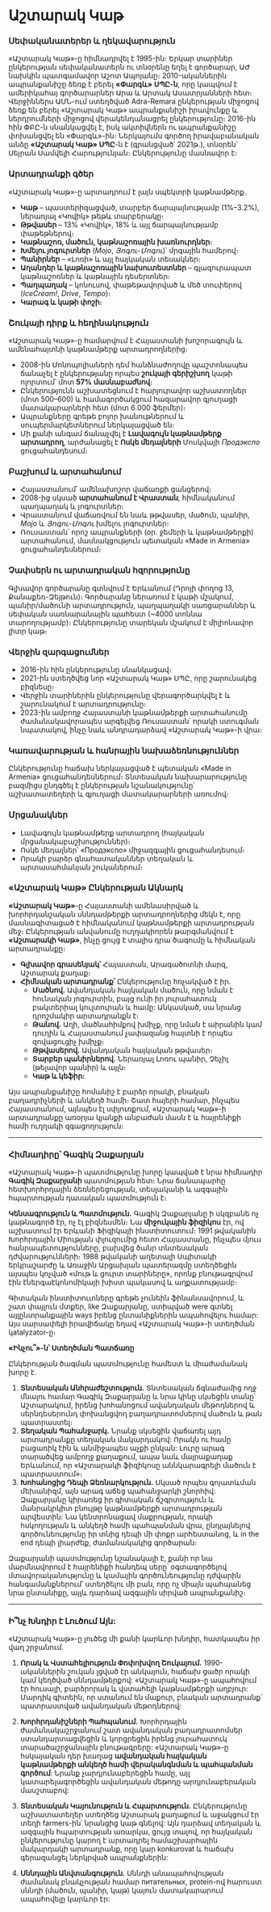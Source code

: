 # Աշտարակ Կաթ

### Սեփականատերեր և ղեկավարություն

«Աշտարակ Կաթ»-ը հիմնադրվել է 1995-ին։ Երկար տարիներ ընկերության սեփականատերն ու տնօրենը եղել է գործարար, ԱԺ նախկին պատգամավոր Աշոտ Ապոյանը։
2010-ականներին ապրանքանիշը ձեռք է բերել **«Փարգև» ՍՊԸ-ն**, որը կապվում է ամերիկահայ գործարարներ Արա և Արտակ Ասատրյանների հետ։ Վերջիններս ԱՄՆ-ում ստեղծված Adra-Remara ընկերության միջոցով ձեռք են բերել «Աշտարակ Կաթ» ապրանքանիշի իրավունքը և ներդրումների միջոցով վերակենդանացրել ընկերությունը։
2016-ին հին ՓԲԸ-ն սնանկացվել է, իսկ ակտիվներն ու ապրանքանիշը փոխանցվել են «Փարգև»-ին։ Ներկայումս գործող իրավաբանական անձը **«Աշտարակ Կաթ» ՍՊԸ**-ն է (գրանցված՝ 2021թ.), տնօրեն՝ Սեյրան Սամվելի Հարությունյան։ Ընկերությունը մասնավոր է։

### Արտադրանքի գծեր

«Աշտարակ Կաթ»-ը արտադրում է լայն սպեկտրի կաթնամթերք․

* **Կաթ** – պաստերիզացված, տարբեր ճարպայնությամբ (1%–3.2%), ներառյալ «Կովիկ» թեթև տարբերակը։
* **Թթվասեր** – 13% «Կովիկ», 18% և այլ ճարպայնությամբ փաթեթներով։
* **Կաթնաշոռ, մածուն, կաթնաշոռային խառնուրդներ**։
* **Խմելու յոգուրտներ** (*Mojo*, *Յոգու-Մոգու*)՝ մրգային համերով։
* **Պանիրներ** – «Լոռի» և այլ հայկական տեսակներ։
* **Աղանդեր և կաթնաշոռային նախուտեստներ** – գլազուրապատ կաթնաշոռներ և կաթնային դեսերտներ։
* **Պաղպաղակ** – կոնուսով, փաթեթավորված և մեծ տուփերով (*IceCream!*, *Drive*, *Tempo*)։
* **Կարագ և կաթի փոշի**։

### Շուկայի դիրք և հեղինակություն

«Աշտարակ Կաթ»-ը համարվում է Հայաստանի խոշորագույն և ամենահայտնի կաթնամթերք արտադրողներից։

* 2008-ին Մոնոպոլիաների դեմ հանձնաժողովը պաշտոնապես ճանաչել է ընկերությանը որպես **շուկայի գերիշխող** կաթի ոլորտում՝ մոտ **57% մասնաբաժնով**։
* Ընկերությունն աշխատեցնում է հարյուրավոր աշխատողներ (մոտ 500–600) և համագործակցում հազարավոր գյուղացի մատակարարների հետ (մոտ 6․000 ֆերմեր)։
* Ապրանքները գրեթե բոլոր խանութներում և սուպերմարկետներում ներկայացված են։
* Մի քանի անգամ ճանաչվել է **Լավագույն կաթնամթերք արտադրող**, արժանացել է **Ոսկե մեդալների** Մոսկվայի *Продэкспо* ցուցահանդեսում։

### Բաշխում և արտահանում

* Հայաստանում՝ ամենախոշոր վաճառքի ցանցերով։
* 2008-ից սկսած **արտահանում է Վրաստան**, հիմնականում պաղպաղակ և յոգուրտներ։
* Վրաստանում վաճառվում են նաև թթվասեր, մածուն, պանիր, *Mojo* և *Յոգու-Մոգու* խմելու յոգուրտներ։
* Ռուսաստան՝ որոշ ապրանքների (օր. ջեմերի և կաթնամթերքի) արտահանում, մասնակցություն պետական «Made in Armenia» ցուցահանդեսներում։

### Չափսերն ու արտադրական հզորությունը

Գլխավոր գործարանը գտնվում է Երևանում (Դրոյի փողոց 13, Քանաքեռ-Զեյթուն)։
Գործարանը ներառում է կաթի մշակում, պանիր/մածունի արտադրություն, պաղպաղակի սառցարաններ և սեփական սառնարանային պահեստ (\~4000 տոննա տարողությամբ)։
Ընկերությունը տարեկան մշակում է միլիոնավոր լիտր կաթ։

### Վերջին զարգացումներ

* 2016-ին հին ընկերությունը սնանկացավ։
* 2021-ին ստեղծվեց նոր «Աշտարակ Կաթ» ՍՊԸ, որը շարունակեց բիզնեսը։
* Վերջին տարիներին ընկերությունը վերագործարկվել է և շարունակում է արտադրությունը։
* 2023-ին ամբողջ Հայաստանի կաթնամթերքի արտահանումը ժամանակավորապես արգելվեց Ռուսաստան՝ որակի ստուգման նպատակով, ինչը նաև անդրադարձավ «Աշտարակ Կաթ»-ի վրա։

### Կառավարության և հանրային նախաձեռնություններ

Ընկերությունը հաճախ ներկայացված է պետական «Made in Armenia» ցուցահանդեսներում։ Տնտեսական նախարարությունը բազմիցս ընդգծել է ընկերության նշանակությունը՝ աշխատատեղերի և գյուղացի մատակարարների առումով։

### Մրցանակներ

* Լավագույն կաթնամթերք արտադրող (հայկական մրցանակաբաշխություններ)։
* Ոսկե մեդալներ՝ «Продэкспо» միջազգային ցուցահանդեսում։
* Որակի բարձր գնահատականներ տեղական և արտասահմանյան շուկաներում։

### «Աշտարակ Կաթ» Ընկերության Ակնարկ

**«Աշտարակ Կաթ»**-ը Հայաստանի ամենասիրված և խորհրդանշական սննդամթերքի արտադրողներից մեկն է, որը մասնագիտացած է հիմնականում կաթնամթերքի արտադրության մեջ։ Ընկերության անվանումը ուղղակիորեն թարգմանվում է **«Աշտարակի Կաթ»**, ինչը ցույց է տալիս դրա ծագումը և հիմնական արտադրանքը։

*   **Գլխավոր գրասենյակ՝** Հայաստան, Արագածոտնի մարզ, Աշտարակ քաղաք։
*   **Հիմնական արտադրանք՝** Ընկերությունը հռչակված է իր.
    *   **Մածնով.** Ավանդական հայկական մածուն, որը նման է հունական յոգուրտին, բայց ունի իր յուրահատուկ բակտերիալ կուլտուրան և համը: Անկասկած, սա նրանց դրոշմակիր արտադրանքն է։
    *   **Թանով.** Աղի, մածնահիմքով խմիչք, որը նման է աիրանին կամ դուղին և Հայաստանում չափազանց հայտնի է որպես զովացուցիչ խմիչք։
    *   **Թթվասերով.** Ավանդական հայկական թթվասեր։
    *   **Տարբեր պանիրներով.** Ներառյալ Լոռու պանիր, Չեչիլ (թելավոր պանիր) և այլն։
    *   **Կաթ և կեֆիր:**

Այս ապրանքանիշը հոմանիշ է բարձր որակի, բնական բաղադրիչների և անկեղծ համի։ Շատ հայերի համար, ինչպես Հայաստանում, այնպես էլ սփյուռքում, «Աշտարակ Կաթ»-ի արտադրանքը առօրյա կյանքի անբաժան մասն է և հայրենիքի համի ուղղակի զգացողություն։

---

### Հիմնադիրը՝ Գագիկ Զաքարյան

«Աշտարակ Կաթ»-ի պատմությունը խորը կապված է նրա հիմնադիր **Գագիկ Զաքարյանի** պատմության հետ։ Նրա ճանապարհը հետխորհրդային ձեռներեցության, տեսլականի և ազգային հպարտության դասական պատմություն է։

**Կենսագրություն և Պատմություն.**
Գագիկ Զաքարյանը ի սկզբանե ոչ կաթնագործ էր, ոչ էլ բիզնեսմեն։ Նա **միջուկային ֆիզիկոս** էր, ով աշխատում էր Երևանի Ֆիզիկայի ինստիտուտում։ 1991 թվականին Խորհրդային Միության փլուզումից հետո Հայաստանը, ինչպես մյուս հանրապետությունները, բախվեց ծանր տնտեսական դժվարությունների։ 1988 թվականի աղետալի Սպիտակի երկրաշարժը և Առաջին Արցախյան պատերազմը ստեղծեցին այսպես կոչված «մութ և ցուրտ տարիները», որոնք բնութագրվում էին էներգաէկոնոմիկայի խիստ պակասով և աղքատությամբ։

Գիտական ինստիտուտները գրեթե չունեին ֆինանսավորում, և շատ փայլուն մտքեր, like Զաքարյանը, ստիպված were գտնել այլընտրանքային ways իրենց ընտանիքներին ապահովելու համար: Այս սարսափելի իրավիճակը եղավ «Աշտարակ Կաթ»-ի ստեղծման կatalyzator-ը։

**«Ինչու՞»-ն՝ Ստեղծման Պատճառը**

Ընկերության ծագման պատմությունը համեստ և միաժամանակ խորը է.

1.  **Տնտեսական Անհրաժեշտություն.** Տնտեսական ճգնաժամից ողջ մնալու համար Գագիկ Զաքարյանը և նրա կինը սկսեցին տանը՝ Աշտարակում, իրենց խոհանոցում ավանդական մեթոդներով և սերնդեսերունդ փոխանցվող բաղադրատոմսերով մածուն և թան պատրաստել։
2.  **Տեղական Պահանջարկ.** Նրանք սկսեցին վաճառել այդ արտադրանքը տեղական մակարդակով: Որակն ու համը բացառիկ էին և անմիջապես աչքի ընկան: Լուրը արագ տարածվեց ամբողջ քաղաքում, ապա նաև մայրաքաղաք Երևանում, որ «Աշտարակի ֆիզիկոսը աննկարագրելի մածուն է պատրաստում»։
3.  **Խոհանոցից Դեպի Ձեռնարկություն.** Սկսած որպես գոյատևման մեխանիզմ, այն արագ աճեց պահանջարկի շնորհիվ: Զաքարյանը կիրառեց իր գիտական ճշգրտություն և մանրակրկիտ բնույթը կաթնամթերքի արտադրության արվեստին: Նա կենտրոնացավ մաքրության, որակի հսկողության և անկեղծ համի պահպանման վրա, ընդլայնելով գործունեությունը իր տնից դեպի մի փոքր արհեստանոց, և in the end դեպի լիարժեք, ժամանակակից գործարան։

Զաքարյանի պատմությունը նշանակալի է, քանի որ նա մարմնավորում է հայրենիքի հանդեպ սերը՝ օգտագործելով մտավորականությունը և կամային գործունեությունը դժվարին հանգամանքներում՝ ստեղծելու մի բան, որը ոչ միայն պահպանեց նրա ընտանիքը, այլև դարձավ ազգային սիրված ապրանքանիշ։

---

### Ի՞նչ Խնդիր է Լուծում Այն:

«Աշտարակ Կաթ»-ը լուծեց մի քանի կարևոր խնդիր, հատկապես իր վաղ շրջանում.

1.  **Որակ և Վստահելիություն Փոփոխվող Շուկայում.** 1990-ականներին շուկան լցված էր անկայուն, հաճախ ցածր որակի կամ կեղծված սննդամթերքով: «Աշտարակ Կաթ»-ը ապահովում էր հուսալի, բարձրորակ և վստահելի կաթնամթերքի աղբյուր: Մարդիկ գիտեին, որ ստանում են մաքուր, բնական արտադրանք՝ պատրաստված ավանդական մեթոդներով:

2.  **Խորհրդանիշների Պահպանում.** Խորհրդային ժամանակաշրջանում շատ ավանդական բաղադրատոմսեր ստանդարտացվեցին և կորցրեցին իրենց յուրահատուկ տարածաշրջանային բնութագրերը: «Աշտարակ Կաթ»-ը հսկայական դեր խաղաց **ավանդական հայկական կաթնամթերքի անկեղծ համի վերականգնման և պահպանման գործում**: Նրանք չարդյունաբերեցին համը, այլ կատարելագործեցին ավանդական մեթոդը արդյունաբերական մասշտաբով:

3.  **Տնտեսական Կայունություն և Հպարտություն.** Ընկերությունը աշխատատեղեր ստեղծեց Աշտարակ քաղաքում և աջակցում էր տեղի farmers-ին՝ նրանցից կաթ գնելով: Այն դարձավ տեղական և ազգային հպարտության առարկա, ցույց տալով, որ հայկական ընկերությունը կարող է արտադրել համաշխարհային մակարդակի արտադրանք, որը կար konkurovat և հաճախ գերազանցել ներկրված ապրանքներին:

4.  **Սննդային Անվտանգություն.** Սննդի անապահովության ժամանակ բնակչության համար питательных, protein-ով հարուստ սննդի (մածուն, պանիր, կաթ) կայուն մատակարարում ապահովելը կարևոր էր:
